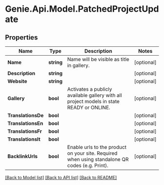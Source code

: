 # Genie.Api.Model.PatchedProjectUpdate

## Properties

Name | Type | Description | Notes
------------ | ------------- | ------------- | -------------
**Name** | **string** | Name will be visible as title in gallery. | [optional] 
**Description** | **string** |  | [optional] 
**Website** | **string** |  | [optional] 
**Gallery** | **bool** | Activates a publicly available gallery with all project models in state READY or ONLINE. | [optional] 
**TranslationsDe** | **bool** |  | [optional] 
**TranslationsEn** | **bool** |  | [optional] 
**TranslationsFr** | **bool** |  | [optional] 
**TranslationsIt** | **bool** |  | [optional] 
**BacklinkUrls** | **bool** | Enable urls to the product on your site. Required when using standalone QR codes (e.g. Print). | [optional] 

[[Back to Model list]](../README.md#documentation-for-models) [[Back to API list]](../README.md#documentation-for-api-endpoints) [[Back to README]](../README.md)

